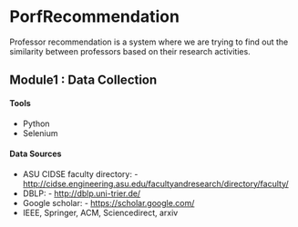 # PorfRecommendation
Professor recommendation is a system where we are trying to find out the similarity between professors based on their research activities.

## Module1 : Data Collection

#### Tools
- Python
- Selenium

#### Data Sources
- ASU CIDSE faculty directory: - http://cidse.engineering.asu.edu/facultyandresearch/directory/faculty/
- DBLP: - http://dblp.uni-trier.de/
- Google scholar: - https://scholar.google.com/
- IEEE, Springer, ACM, Sciencedirect, arxiv


